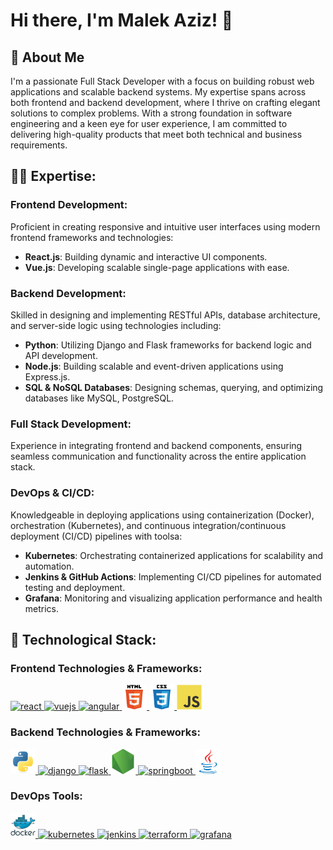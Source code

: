 # Hi there, I'm Malek Aziz! 👋

## 🚀 About Me
I'm a passionate Full Stack Developer with a focus on building robust web applications and scalable backend systems. My expertise spans across both frontend and backend development, where I thrive on crafting elegant solutions to complex problems. With a strong foundation in software engineering and a keen eye for user experience, I am committed to delivering high-quality products that meet both technical and business requirements.

## 👨‍💻 Expertise:
### Frontend Development:
Proficient in creating responsive and intuitive user interfaces using modern frontend frameworks and technologies:
- **React.js**: Building dynamic and interactive UI components.
- **Vue.js**: Developing scalable single-page applications with ease.

### Backend Development:
Skilled in designing and implementing RESTful APIs, database architecture, and server-side logic using technologies including:
- **Python**: Utilizing Django and Flask frameworks for backend logic and API development.
- **Node.js**: Building scalable and event-driven applications using Express.js.
- **SQL & NoSQL Databases**: Designing schemas, querying, and optimizing databases like MySQL, PostgreSQL.

### Full Stack Development:
Experience in integrating frontend and backend components, ensuring seamless communication and functionality across the entire application stack.

### DevOps & CI/CD:
Knowledgeable in deploying applications using containerization (Docker), orchestration (Kubernetes), and continuous integration/continuous deployment (CI/CD) pipelines with toolsa:
- **Kubernetes**: Orchestrating containerized applications for scalability and automation.
- **Jenkins & GitHub Actions**: Implementing CI/CD pipelines for automated testing and deployment.
- **Grafana**: Monitoring and visualizing application performance and health metrics.

## 🔧 Technological Stack:
### Frontend Technologies & Frameworks:
<p align="left">
  <a href="https://reactjs.org/" target="_blank" rel="noreferrer">
    <img src="https://upload.wikimedia.org/wikipedia/commons/a/a7/React-icon.svg" alt="react" width="40" height="40"/>
  </a>
  <a href="https://vuejs.org/" target="_blank" rel="noreferrer">
    <img src="https://vuejs.org/images/logo.png" alt="vuejs" width="40" height="40"/>
  </a>
  <a href="https://angular.io/" target="_blank" rel="noreferrer">
    <img src="https://angular.io/assets/images/logos/angular/angular.svg" alt="angular" width="40" height="40"/>
  </a>
  <a href="https://developer.mozilla.org/en-US/docs/Web/HTML" target="_blank" rel="noreferrer">
    <img src="https://raw.githubusercontent.com/devicons/devicon/master/icons/html5/html5-original-wordmark.svg" alt="html5" width="40" height="40"/>
  </a>
  <a href="https://developer.mozilla.org/en-US/docs/Web/CSS" target="_blank" rel="noreferrer">
    <img src="https://raw.githubusercontent.com/devicons/devicon/master/icons/css3/css3-original-wordmark.svg" alt="css3" width="40" height="40"/>
  </a>
  <a href="https://developer.mozilla.org/en-US/docs/Web/JavaScript" target="_blank" rel="noreferrer">
    <img src="https://raw.githubusercontent.com/devicons/devicon/master/icons/javascript/javascript-original.svg" alt="javascript" width="40" height="40"/>
  </a>
</p>

### Backend Technologies & Frameworks:
<p align="left">
  <a href="https://www.python.org" target="_blank" rel="noreferrer">
    <img src="https://raw.githubusercontent.com/devicons/devicon/master/icons/python/python-original.svg" alt="python" width="40" height="40"/>
  </a>
  <a href="https://www.djangoproject.com/" target="_blank" rel="noreferrer">
    <img src="https://cdn.worldvectorlogo.com/logos/django.svg" alt="django" width="40" height="40"/>
  </a>
  <a href="https://flask.palletsprojects.com/" target="_blank" rel="noreferrer">
    <img src="https://www.vectorlogo.zone/logos/pocoo_flask/pocoo_flask-icon.svg" alt="flask" width="40" height="40"/>
  </a>
  <a href="https://nodejs.org/" target="_blank" rel="noreferrer">
    <img src="https://raw.githubusercontent.com/devicons/devicon/master/icons/nodejs/nodejs-original.svg" alt="nodejs" width="40" height="40"/>
  </a>
  <a href="https://spring.io/projects/spring-boot" target="_blank" rel="noreferrer">
    <img src="https://www.vectorlogo.zone/logos/springio/springio-icon.svg" alt="springboot" width="40" height="40"/>
  </a>
  <a href="https://www.java.com/en/" target="_blank" rel="noreferrer">
    <img src="https://raw.githubusercontent.com/devicons/devicon/master/icons/java/java-original.svg" alt="java" width="40" height="40"/>
  </a>
</p>

### DevOps Tools:
<p align="left">
  <a href="https://www.docker.com/" target="_blank" rel="noreferrer">
    <img src="https://raw.githubusercontent.com/devicons/devicon/master/icons/docker/docker-original-wordmark.svg" alt="docker" width="40" height="40"/>
  </a>
  <a href="https://kubernetes.io/" target="_blank" rel="noreferrer">
    <img src="https://www.vectorlogo.zone/logos/kubernetes/kubernetes-icon.svg" alt="kubernetes" width="40" height="40"/>
  </a>
  <a href="https://www.jenkins.io/" target="_blank" rel="noreferrer">
    <img src="https://www.vectorlogo.zone/logos/jenkins/jenkins-icon.svg" alt="jenkins" width="40" height="40"/>
  </a>
  <a href="https://www.terraform.io/" target="_blank" rel="noreferrer">
    <img src="https://www.vectorlogo.zone/logos/terraformio/terraformio-icon.svg" alt="terraform" width="40" height="40"/>
  </a>
  <a href="https://grafana.com/" target="_blank" rel="noreferrer">
    <img src="https://www.vectorlogo.zone/logos/grafana/grafana-icon.svg" alt="grafana" width="40" height="40"/>
  </a>
</p>

